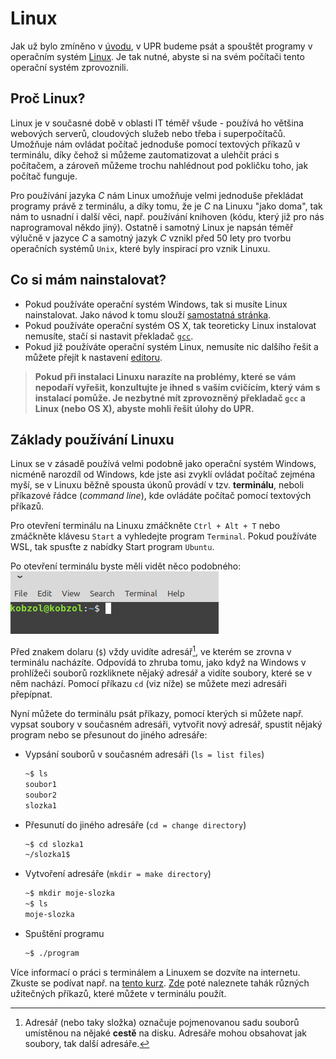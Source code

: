 # Linux
Jak už bylo zmíněno v [úvodu](../../uvod/uvod.md), v UPR budeme psát a spouštět programy v operačním
systém [Linux](https://en.wikipedia.org/wiki/Linux). Je tak nutné, abyste si na svém počítači
tento operační systém zprovoznili.

## Proč Linux?
Linux je v současné době v oblasti IT téměř všude - používá ho většina webových serverů, cloudových
služeb nebo třeba i superpočítačů. Umožňuje nám ovládat počítač jednoduše pomocí textových příkazů
v terminálu, díky čehož si můžeme zautomatizovat a ulehčit práci s počítačem, a zároveň můžeme trochu
nahlédnout pod pokličku toho, jak počítač funguje.

Pro používání jazyka *C* nám Linux umožňuje velmi jednoduše překládat programy právě z terminálu,
a díky tomu, že je *C* na Linuxu "jako doma", tak nám to usnadní i další věci, např. používání knihoven
(kódu, který již pro nás naprogramoval někdo jiný). Ostatně i samotný Linux je napsán téměř výlučně
v jazyce *C* a samotný jazyk *C* vznikl před 50 lety pro tvorbu operačních systémů `Unix`, které
byly inspirací pro vznik Linuxu.

## Co si mám nainstalovat?
- Pokud používáte operační systém Windows, tak si musíte Linux nainstalovat. Jako návod k tomu
slouží [samostatná stránka](instalace.md).
- Pokud používáte operační systém OS X, tak teoreticky Linux instalovat nemusíte, stačí si nastavit
překladač [`gcc`](https://www.cyberciti.biz/faq/howto-apple-mac-os-x-install-gcc-compiler/).
- Pokud již používáte operační systém Linux, nemusíte nic dalšího řešit a můžete přejít k
nastavení [editoru](../editor.md).

> **Pokud při instalaci Linuxu narazíte na problémy, které se vám nepodaří vyřešit, konzultujte je
ihned s vaším cvičícím, který vám s instalací pomůže. Je nezbytné mít zprovozněný překladač `gcc`
a Linux (nebo OS X), abyste mohli řešit úlohy do UPR.**

## Základy používání Linuxu
Linux se v zásadě používá velmi podobně jako operační systém Windows, nicméně narozdíl od Windows,
kde jste asi zvyklí ovládat počítač zejména myší, se v Linuxu běžně spousta úkonů provádí v tzv.
**terminálu**, neboli příkazové řádce (*command line*), kde ovládáte počítač pomocí textových příkazů.

Pro otevření terminálu na Linuxu zmáčkněte `Ctrl + Alt + T` nebo zmáčkněte klávesu `Start`
a vyhledejte program `Terminal`. Pokud používáte WSL, tak spusťte z nabídky Start program `Ubuntu`.

Po otevření terminálu byste měli vidět něco podobného:
![](../../static/img/terminal1.png)

Před znakem dolaru (`$`) vždy uvidíte adresář[^1], ve kterém se zrovna v terminálu nacházíte. Odpovídá
to zhruba tomu, jako když na Windows v prohlížeči souborů rozkliknete nějaký adresář a vidíte soubory,
které se v něm nachází. Pomocí příkazu `cd` (viz níže) se můžete mezi adresáři přepípnat.

[^1]: Adresář (nebo taky složka) označuje pojmenovanou sadu souborů umístěnou na nějaké **cestě** na
disku. Adresáře mohou obsahovat jak soubory, tak další adresáře.

Nyní můžete do terminálu psát příkazy, pomocí kterých si můžete např. vypsat soubory v současném
adresáři, vytvořit nový adresář, spustit nějaký program nebo se přesunout do jiného adresáře:
- Vypsání souborů v současném adresáři (`ls = list files`)
    ```bash
    ~$ ls
    soubor1
    soubor2
    slozka1
    ```
- Přesunutí do jiného adresáře (`cd = change directory`)
    ```bash
    ~$ cd slozka1
    ~/slozka1$
    ```
- Vytvoření adresáře (`mkdir = make directory`)
    ```bash
    ~$ mkdir moje-slozka
    ~$ ls
    moje-slozka
    ```
- Spuštění programu
    ```bash
    ~$ ./program
    ```

Více informací o práci s terminálem a Linuxem se dozvíte na internetu. Zkuste se podívat např.
na [tento kurz](https://naucse.python.cz/2021/linuxadmin-podzim/sessions/shell-1/).
[Zde](https://github.com/geordi/upr-course/blob/master/assets/cheatsheets/linux.pdf) poté naleznete
tahák různých užitečných příkazů, které můžete v terminálu použít.
